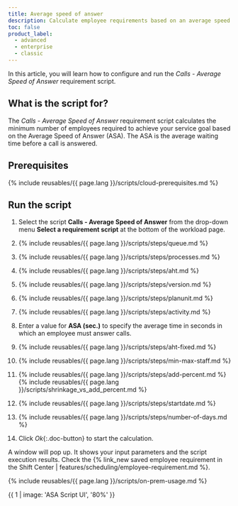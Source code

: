```yaml
---
title: Average speed of answer
description: Calculate employee requirements based on an average speed of answer goal.
toc: false
product_label:
  - advanced
  - enterprise
  - classic
---
```


In this article, you will learn how to configure and run the _Calls - Average Speed of Answer_ requirement script.

## What is the script for?

The _Calls - Average Speed of Answer_ requirement script calculates the minimum number of employees required to achieve your service goal based on the Average Speed of Answer (ASA). The ASA is the average waiting time before a call is answered.

## Prerequisites

{% include reusables/{{ page.lang }}/scripts/cloud-prerequisites.md %}

## Run the script

1. Select the script **Calls - Average Speed of Answer** from the drop-down menu **Select a requirement script** at the bottom of the workload page.
2. {% include reusables/{{ page.lang }}/scripts/steps/queue.md %}
3. {% include reusables/{{ page.lang }}/scripts/steps/processes.md %}
4. {% include reusables/{{ page.lang }}/scripts/steps/aht.md %}
5. {% include reusables/{{ page.lang }}/scripts/steps/version.md %}
6. {% include reusables/{{ page.lang }}/scripts/steps/planunit.md %}
7. {% include reusables/{{ page.lang }}/scripts/steps/activity.md %}
8. Enter a value for **ASA (sec.)** to specify the average time in seconds in which an employee must answer calls.
9. {% include reusables/{{ page.lang }}/scripts/steps/aht-fixed.md %}
10. {% include reusables/{{ page.lang }}/scripts/steps/min-max-staff.md %}
11. {% include reusables/{{ page.lang }}/scripts/steps/add-percent.md %}
    {% include reusables/{{ page.lang }}/scripts/shrinkage_vs_add_percent.md %}

12. {% include reusables/{{ page.lang }}/scripts/steps/startdate.md %}
13. {% include reusables/{{ page.lang }}/scripts/steps/number-of-days.md %}
14. Click _Ok_{:.doc-button} to start the calculation.

A window will pop up. It shows your input parameters and the script execution results. Check the {% link_new saved employee requirement in the Shift Center | features/scheduling/employee-requirement.md %}.

{% include reusables/{{ page.lang }}/scripts/on-prem-usage.md %}

{{ 1 | image: 'ASA Script UI', '80%' }}
